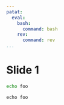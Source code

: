 ```yaml
---
patat:
  eval:
    bash:
      command: bash
    rev:
      command: rev
...
```


# Slide 1

```bash
echo foo
```

```rev
echo foo
```
